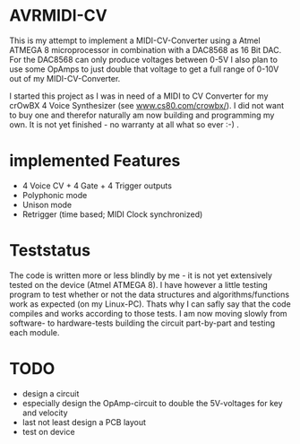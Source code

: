 AVRMIDI-CV
==========

This is my attempt to implement a MIDI-CV-Converter using a Atmel ATMEGA 8 microprocessor in combination with a DAC8568 as 16 Bit DAC. For the DAC8568 can only produce voltages between 0-5V I also plan to use some OpAmps to just double that voltage to get a full range of 0-10V out of my MIDI-CV-Converter.

I started this project as I was in need of a MIDI to CV Converter for my crOwBX 4 Voice Synthesizer (see www.cs80.com/crowbx/). I did not want to buy one and therefor naturally am now building and programming my own.
It is not yet finished - no warranty at all what so ever :-) .

implemented Features
====================

* 4 Voice CV + 4 Gate + 4 Trigger outputs
* Polyphonic mode
* Unison mode
* Retrigger (time based; MIDI Clock synchronized)

Teststatus
==========

The code is written more or less blindly by me - it is not yet extensively tested on the device (Atmel ATMEGA 8).
I have however a little testing program to test whether or not the data structures and algorithms/functions work as expected (on my Linux-PC).
Thats why I can safly say that the code compiles and works according to those tests.
I am now moving slowly from software- to hardware-tests building the circuit part-by-part and testing each module.

TODO
====
* design a circuit
 * especially design the OpAmp-circuit to double the 5V-voltages for key and velocity
 * last not least design a PCB layout
* test on device

